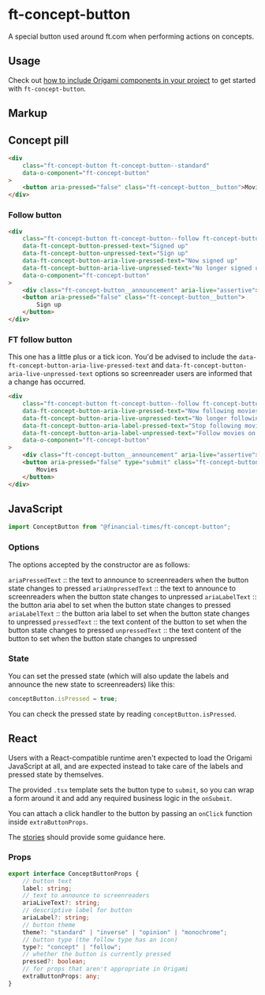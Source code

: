 # ft-concept-button

A special button used around ft.com when performing actions on concepts.

## Usage

Check out [how to include Origami components in your project](https://origami.ft.com/documentation/components/#including-origami-components-in-your-project) to get started with `ft-concept-button`.

## Markup

## Concept pill

```html
<div
	class="ft-concept-button ft-concept-button--standard"
	data-o-component="ft-concept-button"
>
	<button aria-pressed="false" class="ft-concept-button__button">Movies</button>
</div>
```

### Follow button

```html
<div
	class="ft-concept-button ft-concept-button--follow ft-concept-button--standard"
	data-ft-concept-button-pressed-text="Signed up"
	data-ft-concept-button-unpressed-text="Sign up"
	data-ft-concept-button-aria-live-pressed-text="Now signed up"
	data-ft-concept-button-aria-live-unpressed-text="No longer signed up"
	data-o-component="ft-concept-button"
>
	<div class="ft-concept-button__announcement" aria-live="assertive"></div>
	<button aria-pressed="false" class="ft-concept-button__button">
		Sign up
	</button>
</div>
```

### FT follow button

This one has a little plus or a tick icon. You'd be advised to include the `data-ft-concept-button-aria-live-pressed-text` and `data-ft-concept-button-aria-live-unpressed-text` options so screenreader users are informed that a change has occurred.

```html
<div
	class="ft-concept-button ft-concept-button--follow ft-concept-button--standard"
	data-ft-concept-button-aria-live-pressed-text="Now following movies on my FT"
	data-ft-concept-button-aria-live-unpressed-text="No longer following movies on my FT"
	data-ft-concept-button-aria-label-pressed-text="Stop following movies on my FT"
	data-ft-concept-button-aria-label-unpressed-text="Follow movies on my FT"
	data-o-component="ft-concept-button"
>
	<div class="ft-concept-button__announcement" aria-live="assertive"></div>
	<button aria-pressed="false" type="submit" class="ft-concept-button__button">
		Movies
	</button>
</div>
```

## JavaScript

```js
import ConceptButton from "@financial-times/ft-concept-button";
```

### Options

The options accepted by the constructor are as follows:

`ariaPressedText` :: the text to announce to screenreaders when the button state changes to pressed
`ariaUnpressedText` :: the text to announce to screenreaders when the button state changes to unpressed
`ariaLabelText` :: the button aria abel to set when the button state changes to pressed
`ariaLabelText` :: the button aria label to set when the button state changes to unpressed
`pressedText` :: the text content of the button to set when the button state changes to pressed
`unpressedText` :: the text content of the button to set when the button state changes to unpressed

### State

You can set the pressed state (which will also update the labels and announce the new state to screenreaders) like this:

```js
conceptButton.isPressed = true;
```

You can check the pressed state by reading `conceptButton.isPressed`.

## React

Users with a React-compatible runtime aren't expected to load the Origami JavaScript at all, and are expected instead to take care of the labels and pressed state by themselves.

The provided `.tsx` template sets the button type to `submit`, so you can wrap a form around it and add any required business logic in the `onSubmit`.

You can attach a click handler to the button by passing an `onClick` function inside `extraButtonProps`.

The [stories](stories/concept-button.stories.tsx) should provide some guidance here.

### Props

```ts
export interface ConceptButtonProps {
	// button text
	label: string;
	// text to announce to screenreaders
	ariaLiveText?: string;
	// descriptive label for button
	ariaLabel?: string;
	// button theme
	theme?: "standard" | "inverse" | "opinion" | "monochrome";
	// button type (the follow type has an icon)
	type?: "concept" | "follow";
	// whether the button is currently pressed
	pressed?: boolean;
	// for props that aren't appropriate in Origami
	extraButtonProps: any;
}
```
